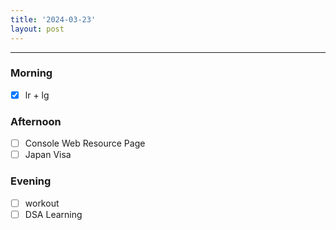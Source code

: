 ```yaml
---
title: '2024-03-23'
layout: post
---
```


---

### Morning

- [x] lr + lg

### Afternoon

- [ ] Console Web Resource Page
- [ ] Japan Visa

### Evening

- [ ] workout
- [ ] DSA Learning
